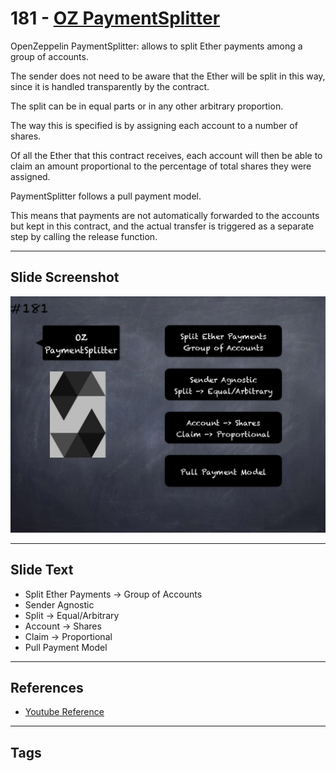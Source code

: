 # 181 - [OZ PaymentSplitter](OZ%20PaymentSplitter.md)
OpenZeppelin PaymentSplitter: allows to split Ether payments among a group of accounts. 

The sender does not need to be aware that the Ether will be split in this way, since it is handled transparently by the contract. 

The split can be in equal parts or in any other arbitrary proportion. 

The way this is specified is by assigning each account to a number of shares. 

Of all the Ether that this contract receives, each account will then be able to claim an amount proportional to the percentage of total shares they were assigned.

PaymentSplitter follows a pull payment model. 

This means that payments are not automatically forwarded to the accounts but kept in this contract, and the actual transfer is triggered as a separate step by calling the release function.
___
## Slide Screenshot
![181.png](../../images/solidity201/181.png)
___
## Slide Text
- Split Ether Payments -> Group of Accounts
- Sender Agnostic
- Split -> Equal/Arbitrary
- Account -> Shares
- Claim -> Proportional
- Pull Payment Model
___
## References
- [Youtube Reference](https://youtu.be/0kx8M4u5980?t=1)
___
## Tags
